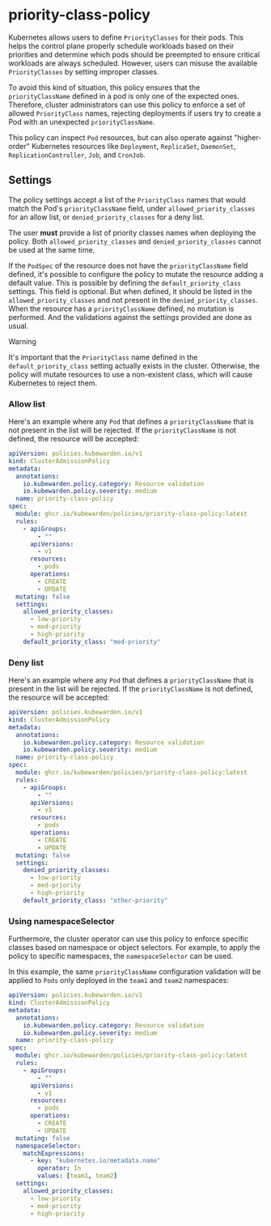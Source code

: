 # priority-class-policy

Kubernetes allows users to define `PriorityClasses` for their pods. This helps
the control plane properly schedule workloads based on their priorities and
determine which pods should be preempted to ensure critical workloads are
always scheduled. However, users can misuse the available `PriorityClasses` by
setting improper classes.

To avoid this kind of situation, this policy ensures that the
`priorityClassName` defined in a pod is only one of the expected ones.
Therefore, cluster administrators can use this policy to enforce a set of
allowed `PriorityClass` names, rejecting deployments if users try to create a
Pod with an unexpected `priorityClassName`.

This policy can inspect `Pod` resources, but can also operate against
"higher-order" Kubernetes resources like `Deployment`, `ReplicaSet`,
`DaemonSet`, `ReplicationController`, `Job`, and `CronJob`.

## Settings

The policy settings accept a list of the `PriorityClass` names that would match
the Pod's `priorityClassName` field, under `allowed_priority_classes` for an
allow list, or `denied_priority_classes` for a deny list.

The user **must** provide a list of priority classes names when deploying the
policy. Both `allowed_priority_classes` and `denied_priority_classes` cannot
be used at the same time.

If the `PodSpec` of the resource does not have the `priorityClassName` field
defined, it's possible to configure the policy to mutate the resource adding a
default value. This is possible by defining the `default_priority_class`
settings. This field is optional. But when defined, it should be listed in the
`allowed_priority_classes` and not present in the `denied_priority_classes`.
When the resource has a `priorityClassName` defined, no mutation is performed.
And the validations against the settings provided are done as usual.

> [!WARNING]
> It's important that the `PriorityClass` name defined in the
> `default_priority_class` setting actually exists in the cluster. Otherwise,
> the policy will mutate resources to use a non-existent class, which will
> cause Kubernetes to reject them.

### Allow list

Here's an example where any `Pod` that defines a `priorityClassName` that
is not present in the list will be rejected. If the `priorityClassName` is not
defined, the resource will be accepted:

```yaml
apiVersion: policies.kubewarden.io/v1
kind: ClusterAdmissionPolicy
metadata:
  annotations:
    io.kubewarden.policy.category: Resource validation
    io.kubewarden.policy.severity: medium
  name: priority-class-policy
spec:
  module: ghcr.io/kubewarden/policies/priority-class-policy:latest
  rules:
    - apiGroups:
        - ""
      apiVersions:
        - v1
      resources:
        - pods
      operations:
        - CREATE
        - UPDATE
  mutating: false
  settings:
    allowed_priority_classes:
      - low-priority
      - med-priority
      - high-priority
    default_priority_class: "med-priority"
```

### Deny list

Here's an example where any `Pod` that defines a `priorityClassName` that
is present in the list will be rejected. If the `priorityClassName` is not
defined, the resource will be accepted:

```yaml
apiVersion: policies.kubewarden.io/v1
kind: ClusterAdmissionPolicy
metadata:
  annotations:
    io.kubewarden.policy.category: Resource validation
    io.kubewarden.policy.severity: medium
  name: priority-class-policy
spec:
  module: ghcr.io/kubewarden/policies/priority-class-policy:latest
  rules:
    - apiGroups:
        - ""
      apiVersions:
        - v1
      resources:
        - pods
      operations:
        - CREATE
        - UPDATE
  mutating: false
  settings:
    denied_priority_classes:
      - low-priority
      - med-priority
      - high-priority
    default_priority_class: "other-priority"
```

### Using namespaceSelector

Furthermore, the cluster operator can use this policy to enforce specific
classes based on namespace or object selectors. For example, to apply the
policy to specific namespaces, the `namespaceSelector` can be used.

In this example, the same `priorityClassName` configuration validation
will be applied to `Pods` only deployed in the `team1` and `team2` namespaces:

```yaml
apiVersion: policies.kubewarden.io/v1
kind: ClusterAdmissionPolicy
metadata:
  annotations:
    io.kubewarden.policy.category: Resource validation
    io.kubewarden.policy.severity: medium
  name: priority-class-policy
spec:
  module: ghcr.io/kubewarden/policies/priority-class-policy:latest
  rules:
    - apiGroups:
        - ""
      apiVersions:
        - v1
      resources:
        - pods
      operations:
        - CREATE
        - UPDATE
  mutating: false
  namespaceSelector:
    matchExpressions:
      - key: "kubernetes.io/metadata.name"
        operator: In
        values: [team1, team2]
  settings:
    allowed_priority_classes:
      - low-priority
      - med-priority
      - high-priority
```

